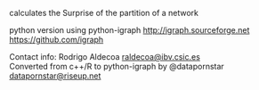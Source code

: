 calculates the Surprise of the partition of a network

python version using python-igraph
http://igraph.sourceforge.net
https://github.com/igraph
                                                                        
Contact info: Rodrigo Aldecoa <raldecoa@ibv.csic.es>                    
Converted from c++/R to python-igraph by @datapornstar <datapornstar@riseup.net> 

